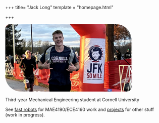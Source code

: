 +++
title= "Jack Long"
template = "homepage.html"


+++

<img src="/files/Jack.jpg" alt="Picture of Jack" style="border-radius: 15px 50px" width="400" height="auto">

Third-year Mechanical Engineering student at Cornell University

See [fast robots](./fast-robots) for MAE4190/ECE4160 work and [projects](./projects/) for other stuff (work in progress).